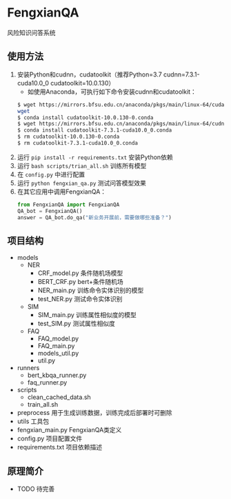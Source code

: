 # FengxianQA
风险知识问答系统
## 使用方法
1. 安装Python和cudnn，cudatoolkit（推荐Python=3.7 cudnn=7.3.1-cuda10.0_0 cudatoolkit=10.0.130）
    * 如使用Anaconda，可执行如下命令安装cudnn和cudatoolkit：
    ```bash
    $ wget https://mirrors.bfsu.edu.cn/anaconda/pkgs/main/linux-64/cudatoolkit-10.0.130-0.conda
    wget 
    $ conda install cudatoolkit-10.0.130-0.conda
    $ wget https://mirrors.bfsu.edu.cn/anaconda/pkgs/main/linux-64/cudnn-7.3.1-cuda10.0_0.conda
    $ conda install cudatoolkit-7.3.1-cuda10.0_0.conda
    $ rm cudatoolkit-10.0.130-0.conda
    $ rm cudatoolkit-7.3.1-cuda10.0_0.conda
    ```
2. 运行 `pip install -r requirements.txt` 安装Python依赖
3. 运行 `bash scripts/trian_all.sh` 训练所有模型
4. 在 `config.py` 中进行配置
5. 运行 `python fengxian_qa.py` 测试问答模型效果
6. 在其它应用中调用FengxianQA： 
    ```Python
    from FengxianQA import FengxianQA
    QA_bot = FengxianQA()
    answer = QA_bot.do_qa("新业务开展前，需要做哪些准备？")
    ```

## 项目结构
* models
    * NER
        * CRF_model.py  条件随机场模型
        * BERT_CRF.py  bert+条件随机场
        * NER_main.py  训练命令实体识别的模型
        * test_NER.py  测试命令实体识别
    * SIM
        * SIM_main.py  训练属性相似度的模型
        * test_SIM.py 测试属性相似度
    * FAQ
        * FAQ_model.py
        * FAQ_main.py
        * models_util.py
        * util.py
* runners
    * bert_kbqa_runner.py
    * faq_runner.py
* scripts
    * clean_cached_data.sh
    * train_all.sh
* preprocess 用于生成训练数据，训练完成后部署时可删除
* utils 工具包
* fengxian_main.py  FengxianQA类定义
* config.py 项目配置文件
* requirements.txt 项目依赖描述

## 原理简介
* TODO 待完善